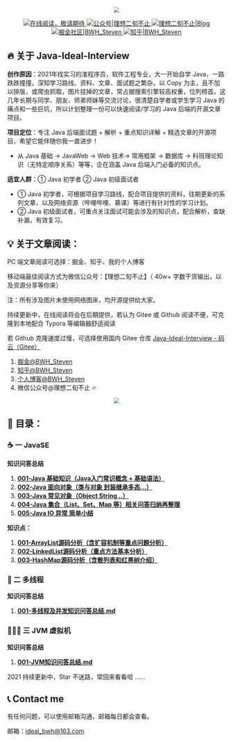 <p align="center">
    <a href="#" target="_blank">
        <img src="images/common-001.png" style="zoom:80%">
	</a>
</p>
<p align="center">
    <a href="#">
        <img src="https://img.shields.io/badge/%E5%9C%A8%E7%BA%BF%E9%98%85%E8%AF%BB-read-%2303899b" alt="在线阅读，敬请期待">
    </a>
    <a href="#公众号">
        <img src="https://img.shields.io/badge/%E5%85%AC%E4%BC%97%E5%8F%B7-%E7%90%86%E6%83%B3%E4%BA%8C%E6%97%AC%E4%B8%8D%E6%AD%A2-%2305a6bc" alt="公众号|理想二旬不止">
    </a>
    <a href="https://www.ideal-20.cn">
        <img src="https://img.shields.io/badge/%E4%B8%AA%E4%BA%BA%E5%8D%9A%E5%AE%A2-Blog-%2306b9ce" alt="理想二旬不止|Blog">
    </a>
    <a href="https://juejin.cn/user/1591748568815655">
        <img src="https://img.shields.io/badge/%E6%8E%98%E9%87%91-juejin-%2375ccdf" alt="掘金社区|BWH_Steven">
    </a>
    <a href="https://www.zhihu.com/people/zi-shen-si">
        <img src="https://img.shields.io/badge/%E7%9F%A5%E4%B9%8E-zhihu-%23bce2ef" alt="知乎|BWH_Steven">
    </a>
</p>  

## 🔥️ 关于 Java-Ideal-Interview

**创作原因**：2021年找实习的准程序员，软件工程专业，大一开始自学 Java，一路跌跌撞撞，深知学习路线、资料、文章、面试题之繁杂。以 Copy 为主，且不加以排版，或爬虫抓取，图片挂掉的文章，常占据搜索引擎较高权重，位列榜首。这几年长期与同学、朋友、师弟师妹等交流讨论，很清楚自学者或学生学习 Java 的痛点和一些巨坑，所以计划整理一份可以快速阅读/学习的 Java 后端的开源文章项目。

**项目定位**：专注 Java 后端面试题 + 解析 + 重点知识详解 + 精选文章的开源项目，希望它能伴随你我一直进步！

- 从 Java 基础 -> JavaWeb -> Web 技术-> 常用框架 -> 数据库 -> 科班理论知识（无特定顺序关系）等等，企在涵盖 Java 后端入门必备的知识点。

**适宜人群**：① Java 初学者 ② Java 初级面试者

- ① Java 初学者，可根据项目学习路线，配合项目提供的资料，往期更新的系列文章，以及网络资源（哔哩哔哩、慕课）等进行有针对性的学习计划。
- ② Java 初级面试者，可重点关注面试可能会涉及的知识点，配合解析，查缺补漏，有效复习。

## 💡 关于文章阅读：

PC 端文章阅读可选择：掘金、知乎、我的个人博客

移动端最佳阅读方式为微信公众号：【理想二旬不止】（ 40w+ 字数干货输出，以及资源分享等你来）

注：所有涉及图片未使用网络图床，均开源提供给大家。

持续更新中，在线阅读将会在后期提供，若认为 Gitee 或 Github 阅读不便，可克隆到本地配合 Typora 等编辑器舒适阅读

若 Github 克隆速度过慢，可选择使用国内 Gitee 仓库 [Java-Ideal-Interview - 码云（Gitee） ](https://gitee.com/ideal-20/java-ideal-interview)

1. [掘金@BWH_Steven](https://juejin.cn/user/1591748568815655)
2. [知乎@BWH_Steven](https://www.zhihu.com/people/zi-shen-si)
3. [个人博客@BWH_Steven](https://www.ideal-20.cn)
4. 微信公众号@理想二旬不止 🔥️

<p align="center">
    <img src="images/common-002.jpg" style="zoom:80%">
</p>  

## 📖 目录：

### ☕ 一 JavaSE

**知识问答总结**

1. **[001-Java 基础知识（Java入门常识概念 + 基础语法）](docs/java/javase-basis/001-Java基础知识.md)**
2. **[002-Java 面向对象（类与对象 封装继承多态...）](docs/java/javase-basis/002-Java面向对象.md)**
3. **[003-Java 常见对象（Object String ..）](docs/java/javase-basis/003-Java常见对象.md)**
4. **[004-Java 集合（List、Set、Map 等）相关问答归纳再整理](docs/java/javase-basis/004-Java集合框架.md)**
5. **[005-Java IO 异常 简单小结](docs/java/javase-basis/005-JavaIO和异常.md)**

**知识点：**

1. **[001-ArrayList源码分析（含扩容机制等重点问题分析）](docs/java/javase-basis/collection/001-ArrayList源码分析（含扩容机制等重点问题分析）.md)**
2. **[002-LinkedList源码分析（重点方法基本分析）](docs/java/javase-basis/collection/002-LinkedList源码分析（重点方法基本分析）.md)**
3. **[003-HashMap源码分析（含散列表和红黑树介绍）](docs/java/javase-basis/collection/003-HashMap源码分析（含散列表和红黑树介绍）.md)**

### 🚥 二  多线程

**知识问答总结**

1. **[001-多线程及并发知识问答总结.md](docs/java/multi-threading/001-多线程及并发知识问答总结.md)**

### 👨🏻‍💻 三 JVM 虚拟机

**知识问答总结**

1. **[001-JVM知识问答总结.md](docs/java/jvm/001-JVM知识问答总结.md)**

2021 持续更新中，Star 不迷路，常回来看看哈 ......

## 📞 Contact me

有任何问题，可以使用邮箱沟通，邮箱每日都会查看。

邮箱：ideal_bwh@163.com
